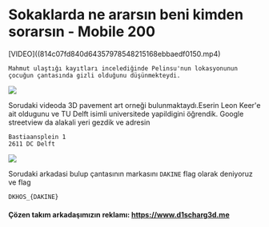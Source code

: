 # Sokaklarda ne ararsın beni kimden sorarsın - Mobile 200




[VIDEO]((814c07fd840d64357978548215168ebbaedf0150.mp4)
```
Mahmut ulaştığı kayıtları incelediğinde Pelinsu'nun lokasyonunun çocuğun çantasında gizli olduğunu düşünmekteydi.

```
![](soru.jpg)

Sorudaki videoda 3D pavement art orneği bulunmaktaydı.Eserin Leon Keer'e ait oldugunu ve TU Delft isimli universitede yapildigini öğrendik. Google streetview da alakali yeri gezdik ve adresin
```
Bastiaansplein 1
2611 DC Delft
```

![](canta.png)

Sorudaki arkadasi bulup çantasının markasını `DAKINE` flag olarak deniyoruz ve flag
```
DKHOS_{DAKINE}
```

#### Çözen takım arkadaşımızın reklamı: https://www.d1scharg3d.me 
